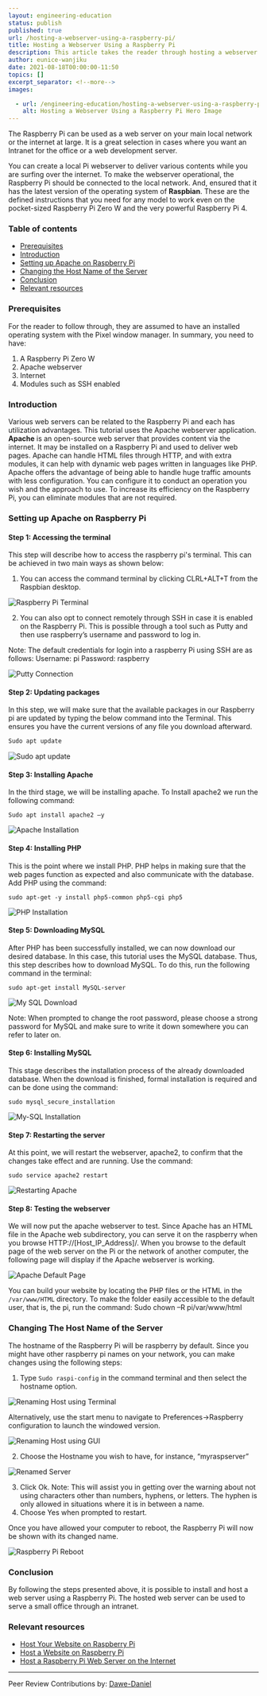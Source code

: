 ```yaml
---
layout: engineering-education
status: publish
published: true
url: /hosting-a-webserver-using-a-raspberry-pi/
title: Hosting a Webserver Using a Raspberry Pi
description: This article takes the reader through hosting a webserver using a Raspberry Pi. The Raspberry Pi can be used as a web server on your main local network or the internet at large. It is a great selection in cases where you want an Intranet for the office or web development server.
author: eunice-wanjiku
date: 2021-08-18T00:00:00-11:50
topics: []
excerpt_separator: <!--more-->
images:

  - url: /engineering-education/hosting-a-webserver-using-a-raspberry-pi/hero.jpg
    alt: Hosting a Webserver Using a Raspberry Pi Hero Image
---
```

The Raspberry Pi can be used as a web server on your main local network or the internet at large. It is a great selection in cases where you want an Intranet for the office or a web development server.
<!--more-->
You can create a local Pi webserver to deliver various contents while you are surfing over the internet. To make the webserver operational, the Raspberry Pi should be connected to the local network.  And, ensured that it has the latest version of the operating system of **Raspbian**. These are the defined instructions that you need for any model to work even on the pocket-sized Raspberry Pi Zero W and the very powerful Raspberry Pi 4.

### Table of contents
- [Prerequisites](#prerequisites)
- [Introduction](#introduction)
- [Setting up Apache on Raspberry Pi](#setting-up-apache-on-raspberry-pi)
- [Changing the Host Name of the Server](#changing-the-host-name-of-the-server)
- [Conclusion](#conclusion)
- [Relevant resources](#relevant-resources)

### Prerequisites
For the reader to follow through, they are assumed to have an installed operating system with the Pixel window manager. In summary, you need to have:
1.  A Raspberry Pi Zero W
2.  Apache webserver
3.  Internet
4.  Modules such as SSH enabled

### Introduction
Various web servers can be related to the Raspberry Pi and each has utilization advantages. This tutorial uses the Apache webserver application. **Apache** is an open-source web server that provides content via the internet. It may be installed on a Raspberry Pi and used to deliver web pages. Apache can handle HTML files through HTTP, and with extra modules, it can help with dynamic web pages written in languages like PHP. Apache offers the advantage of being able to handle huge traffic amounts with less configuration. You can configure it to conduct an operation you wish and the approach to use. To increase its efficiency on the Raspberry Pi, you can eliminate modules that are not required.

### Setting up Apache on Raspberry Pi
#### Step 1: Accessing the terminal
This step will describe how to access the raspberry pi's terminal. This can be achieved in two main ways as shown below:
1. You can access the command terminal by clicking CLRL+ALT+T from the Raspbian desktop.

![Raspberry Pi Terminal](/engineering-education/hosting-a-webserver-using-a-raspberry-pi/terminal.png)

2. You can also opt to connect remotely through SSH in case it is enabled on the Raspberry Pi. This is possible through a tool such as Putty and then use raspberry’s username and password to log in.

Note: The default credentials for login into a raspberry Pi using SSH are as follows:
Username: pi
Password: raspberry

![Putty Connection](/engineering-education/hosting-a-webserver-using-a-raspberry-pi/puttylogin.png)

#### Step 2: Updating packages
In this step, we will make sure that the available packages in our Raspberry pi are updated by typing the below command into the Terminal. This ensures you have the current versions of any file you download afterward.

```bash
Sudo apt update
```

![Sudo apt update](/engineering-education/hosting-a-webserver-using-a-raspberry-pi/sudoaptupdate.png)

#### Step 3: Installing Apache
In the third stage, we will be installing apache. To Install apache2 we run the following command:

```
Sudo apt install apache2 –y
```

![Apache Installation](/engineering-education/hosting-a-webserver-using-a-raspberry-pi/installapache.png)

#### Step 4: Installing PHP
This is the point where we install PHP. PHP helps in making sure that the web pages function as expected and also communicate with the database.
Add PHP using the command:

```
sudo apt-get -y install php5-common php5-cgi php5
```

![PHP Installation](/engineering-education/hosting-a-webserver-using-a-raspberry-pi/installphp.png)

#### Step 5: Downloading MySQL
After PHP has been successfully installed, we can now download our desired database. In this case, this tutorial uses the MySQL database. Thus, this step describes how to download MySQL.
To do this, run the following command in the terminal:

```
sudo apt-get install MySQL-server
```

![My SQL Download](/engineering-education/hosting-a-webserver-using-a-raspberry-pi/downloaddb.png)

Note: When prompted to change the root password, please choose a strong password for MySQL and make sure to write it down somewhere you can refer to later on.

#### Step 6: Installing MySQL
This stage describes the installation process of the already downloaded database.
When the download is finished, formal installation is required and can be done using the command:

```
sudo mysql_secure_installation
```

![My-SQL Installation](/engineering-education/hosting-a-webserver-using-a-raspberry-pi/installdb.png)

#### Step 7: Restarting the server
At this point, we will restart the webserver, apache2, to confirm that the changes take effect and are running. Use the command:

```
sudo service apache2 restart
```

![Restarting Apache](/engineering-education/hosting-a-webserver-using-a-raspberry-pi/restartapache.png)

#### Step 8: Testing the webserver
We will now put the apache webserver to test. Since Apache has an HTML file in the Apache web subdirectory, you can serve it on the raspberry when you browse HTTP://[Host_IP_Address]/.
When you browse to the default page of the web server on the Pi or the network of another computer, the following page will display if the Apache webserver is working.

![Apache Default Page](/engineering-education/hosting-a-webserver-using-a-raspberry-pi/defaultpage.png)

You can build your website by locating the PHP files or the HTML in the `/var/www/HTML` directory. To make the folder easily accessible to the default user, that is, the pi, run the command:
Sudo chown –R pi/var/www/html

### Changing The Host Name of the Server
The hostname of the Raspberry Pi will be raspberry by default. Since you might have other raspberry pi names on your network, you can make changes using the following steps:
1.  Type `Sudo raspi-config` in the command terminal and then select the hostname option.

![Renaming Host using Terminal](/engineering-education/hosting-a-webserver-using-a-raspberry-pi/renaminghost1.png)

Alternatively, use the start menu to navigate to Preferences->Raspberry configuration to launch the windowed version.

![Renaming Host using GUI](/engineering-education/hosting-a-webserver-using-a-raspberry-pi/renaminghost2.png)

2.  Choose the Hostname you wish to have, for instance, “myraspserver”

![Renamed Server](/engineering-education/hosting-a-webserver-using-a-raspberry-pi/serverrenamed.png)

3.  Click Ok.
Note: This will assist you in getting over the warning about not using characters other than numbers, hyphens, or letters. The hyphen is only allowed in situations where it is in between a name.
4.  Choose Yes when prompted to restart.

Once you have allowed your computer to reboot, the Raspberry Pi will now be shown with its changed name.

![Raspberry Pi Reboot](/engineering-education/hosting-a-webserver-using-a-raspberry-pi/reboot.png)

### Conclusion
By following the steps presented above, it is possible to install and host a web server using a Raspberry Pi. The hosted web server can be used to serve a small office through an intranet.

### Relevant resources
- [Host Your Website on Raspberry Pi](https://www.instructables.com/Host-your-website-on-Raspberry-pi/)
- [Host a Website on Raspberry Pi](https://fireship.io/lessons/host-website-raspberry-pi/)
- [Host a Raspberry Pi Web Server on the Internet](https://medium.com/swlh/host-a-raspberry-pi-web-server-on-the-internet-89786287db77)

---
Peer Review Contributions by: [Dawe-Daniel](/engineering-education/authors/dawe-daniel/)
